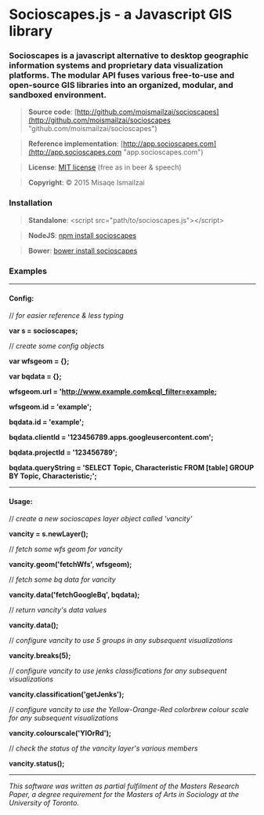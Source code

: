 # Socioscapes.js  -  a Javascript GIS library

### Socioscapes is a javascript alternative to desktop geographic information systems and proprietary data visualization platforms. The modular API fuses various free-to-use and open-source GIS libraries into an organized, modular, and sandboxed environment.

>**Source code**:     [http://github.com/moismailzai/socioscapes](http://github.com/moismailzai/socioscapes "github.com/moismailzai/socioscapes")
 
>**Reference implementation**:  [http://app.socioscapes.com](http://app.socioscapes.com "app.socioscapes.com")
 
>**License**:         [MIT license](http://opensource.org/licenses/MIT "MIT license") (free as in beer & speech)
 
>**Copyright**:       &copy; 2015 Misaqe Ismailzai

### Installation
> **Standalone**: \<script src="path/to/socioscapes.js"\>\</script\>
 
> **NodeJS**: [npm install socioscapes](https://www.npmjs.com/package/socioscapes)
 
> **Bower**: [bower install socioscapes](http://bower.io/search/?q=socioscapes)

### Examples
***

#### Config:
// *for easier reference & less typing*

**var s = socioscapes;**
 
// *create some config objects*

**var wfsgeom = {};** 

**var bqdata = {};**

**wfsgeom.url = 'http://www.example.com&cql_filter=example;** 

**wfsgeom.id = 'example';** 

**bqdata.id = 'example';**

**bqdata.clientId = '123456789.apps.googleusercontent.com';**

**bqdata.projectId = '123456789';** 

**bqdata.queryString = 'SELECT Topic, Characteristic FROM [table] GROUP BY Topic, Characteristic;';**
***

#### Usage:  
// *create a new socioscapes layer object called 'vancity'*

**vancity = s.newLayer();**

// *fetch some wfs geom for vancity*

**vancity.geom('fetchWfs', wfsgeom);**

// *fetch some bq data for vancity*

**vancity.data('fetchGoogleBq', bqdata);**

// *return vancity's data values*

**vancity.data();**

// *configure vancity to use 5 groups in any subsequent visualizations*

**vancity.breaks(5);**

// *configure vancity to use jenks classifications for any subsequent visualizations*

**vancity.classification('getJenks');**

// *configure vancity to use the Yellow-Orange-Red colorbrew colour scale for any subsequent visualizations*

**vancity.colourscale('YlOrRd');**

// *check the status of the vancity layer's various members*

**vancity.status();**

***

*This software was written as partial fulfilment of the Masters Research Paper, a degree requirement for the Masters of Arts in Sociology at the University of Toronto.*